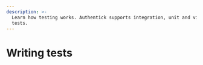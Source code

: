 ```yaml
---
description: >-
  Learn how testing works. Authentick supports integration, unit and visual
  tests.
---
```


# Writing tests

